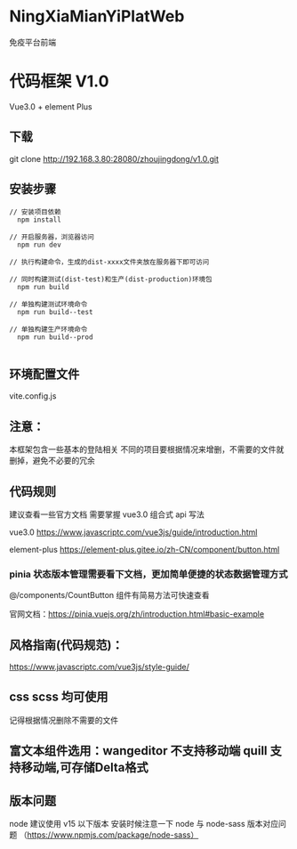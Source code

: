 # NingXiaMianYiPlatWeb

免疫平台前端

# 代码框架 V1.0

Vue3.0 + element Plus

## 下载

git clone http://192.168.3.80:28080/zhoujingdong/v1.0.git

## 安装步骤

```
// 安装项目依赖
  npm install

// 开启服务器，浏览器访问
  npm run dev

// 执行构建命令，生成的dist-xxxx文件夹放在服务器下即可访问

// 同时构建测试(dist-test)和生产(dist-production)环境包
  npm run build 

// 单独构建测试环境命令
  npm run build--test 

// 单独构建生产环境命令
  npm run build--prod  


```

## 环境配置文件

vite.config.js

## 注意：

本框架包含一些基本的登陆相关
不同的项目要根据情况来增删，不需要的文件就删掉，避免不必要的冗余

## 代码规则

建议查看一些官方文档
需要掌握 vue3.0 组合式 api 写法

vue3.0 https://www.javascriptc.com/vue3js/guide/introduction.html

element-plus https://element-plus.gitee.io/zh-CN/component/button.html

### pinia 状态版本管理需要看下文档，更加简单便捷的状态数据管理方式

@/components/CountButton 组件有简易方法可快速查看

官网文档：https://pinia.vuejs.org/zh/introduction.html#basic-example

## 风格指南(代码规范)：

https://www.javascriptc.com/vue3js/style-guide/

## css scss 均可使用

记得根据情况删除不需要的文件

## 富文本组件选用：wangeditor 不支持移动端  quill 支持移动端,可存储Delta格式

## 版本问题

node 建议使用 v15 以下版本
安装时候注意一下 node 与 node-sass 版本对应问题 （https://www.npmjs.com/package/node-sass）
